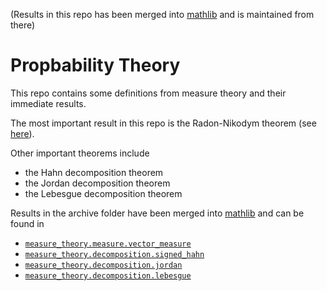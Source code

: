 (Results in this repo has been merged into [mathlib](https://github.com/leanprover-community/mathlib) and is maintained from there)

# Propbability Theory

This repo contains some definitions from measure theory and their immediate results. 

The most important result in this repo is the Radon-Nikodym theorem (see [here](https://github.com/leanprover-community/mathlib/blob/4435e909d7394707e958143ca914544c1cd9ee0c/src/measure_theory/decomposition/radon_nikodym.lean)). 

Other important theorems include 
- the Hahn decomposition theorem
- the Jordan decomposition theorem
- the Lebesgue decomposition theorem

Results in the archive folder have been merged into [mathlib](https://github.com/leanprover-community/mathlib) and can be found in 
- [`measure_theory.measure.vector_measure`](https://github.com/leanprover-community/mathlib/blob/master/src/measure_theory/measure/vector_measure.lean)
- [`measure_theory.decomposition.signed_hahn`](https://github.com/leanprover-community/mathlib/blob/master/src/measure_theory/decomposition/signed_hahn.lean)
- [`measure_theory.decomposition.jordan`](https://github.com/leanprover-community/mathlib/blob/master/src/measure_theory/decomposition/jordan.lean)
- [`measure_theory.decomposition.lebesgue`](https://github.com/leanprover-community/mathlib/blob/master/src/measure_theory/decomposition/jordan.lean)
